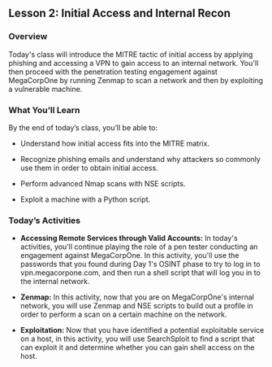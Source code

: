 ## Lesson 2: Initial Access and Internal Recon 
 
### Overview

Today's class will introduce the MITRE tactic of initial access by applying phishing and accessing a VPN to gain access to an internal network. You'll then proceed with the penetration testing engagement against MegaCorpOne by running Zenmap to scan a network and then by exploiting a vulnerable machine.
 
### What You’ll Learn
 
By the end of today’s class, you’ll be able to:
 
* Understand how initial access fits into the MITRE matrix.

* Recognize phishing emails and understand why attackers so commonly use them in order to obtain initial access.

* Perform advanced Nmap scans with NSE scripts.

* Exploit a machine with a Python script.

### Today’s Activities

* **Accessing Remote Services through Valid Accounts:** In today's activities, you'll continue playing the role of a pen tester conducting an engagement against MegaCorpOne. In this activity, you'll use the passwords that you found during Day 1's OSINT phase to try to log in to vpn.megacorpone.com, and then run a shell script that will log you in to the internal network.

* **Zenmap:** In this activity, now that you are on MegaCorpOne's internal network, you will use Zenmap and NSE scripts to build out a profile in order to perform a scan on a certain machine on the network.

* **Exploitation:** Now that you have identified a potential exploitable service on a host, in this activity, you will use SearchSploit to find a script that can exploit it and determine whether you can gain shell access on the host.
